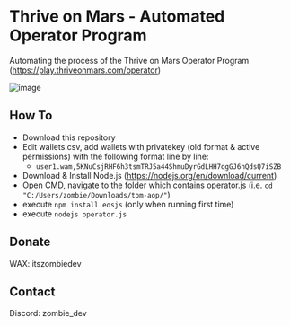 # Thrive on Mars - Automated Operator Program

Automating the process of the Thrive on Mars Operator Program (https://play.thriveonmars.com/operator)

![image](https://github.com/therealzombie/tom-aop/assets/108992674/b1c43466-f376-4534-a931-86909b6c9863)


## How To
- Download this repository
- Edit wallets.csv, add wallets with privatekey (old format & active permissions) with the following format line by line:
    - `user1.wam,5KNuCsjRHF6h3tsmTRJ5a44ShmuDyrGdLHH7qgGJ6hQdsQ7iSZB`
- Download & Install Node.js (https://nodejs.org/en/download/current)
- Open CMD, navigate to the folder which contains operator.js (i.e. `cd "C:/Users/zombie/Downloads/tom-aop/"`)
- execute `npm install eosjs` (only when running first time)
- execute `nodejs operator.js`

## Donate
WAX: itszombiedev

## Contact
Discord: zombie_dev
